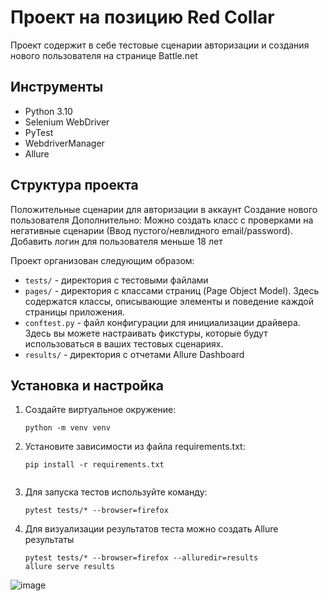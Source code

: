 # Проект на позицию Red Collar
 
Проект содержит в себе тестовые сценарии авторизации и создания нового пользователя на странице Battle.net

## Инструменты

- Python 3.10
- Selenium WebDriver
- PyTest
- WebdriverManager
- Allure

## Структура проекта

Положительные сценарии для авторизации в аккаунт
Создание нового пользователя
Дополнительно: Можно создать класс с проверками на негативные сценарии (Ввод пустого/невлидного email/password). Добавить логин для пользователя меньше 18 лет

Проект организован следующим образом:

- `tests/` - директория с тестовыми файлами
- `pages/` - директория с классами страниц (Page Object Model). Здесь содержатся классы, описывающие элементы и поведение каждой страницы приложения.
- `conftest.py` - файл конфигурации для инициализации драйвера. Здесь вы можете настраивать фикстуры, которые будут использоваться в ваших тестовых сценариях.
- `results/` - директория с отчетами Allure Dashboard


## Установка и настройка

1. Создайте виртуальное окружение:
   ```shell
   python -m venv venv

2. Установите зависимости из файла requirements.txt:
   ```shell
   pip install -r requirements.txt


3. Для запуска тестов используйте команду:
   ```shell
   pytest tests/* --browser=firefox

4. Для визуализации результатов теста можно создать Allure результаты
   ```shell
   pytest tests/* --browser=firefox --alluredir=results
   allure serve results
   
  ![image](https://github.com/maverickdevop/Red-Collar/assets/57834199/1b8572cb-7080-4407-aec1-1e008cd9e64f)

